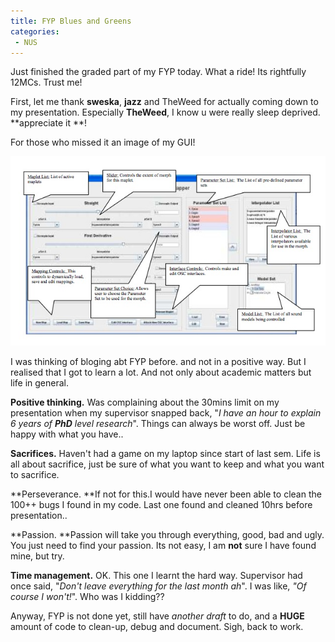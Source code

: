```yaml
---
title: FYP Blues and Greens
categories:
 - NUS
---
```


Just finished the graded part of my FYP today. What a ride! Its rightfully 12MCs. Trust me!

First, let me thank **sweska**, **jazz** and TheWeed for actually coming down to my presentation. Especially **TheWeed**, I know u were really sleep deprived. **appreciate it **!

For those who missed it an image of my GUI!

![FYPGUI.jpg](../images/2006/04/FYPGUI.jpg)

I was thinking of bloging abt FYP before. and not in a positive way. But I realised that I got to learn a lot. And not only about academic matters but life in general.

**Positive thinking.**
Was complaining about the 30mins limit on my presentation when my supervisor snapped back, "_I have an hour to explain 6 years of **PhD** level research_". Things can always be worst off. Just be happy with what you have..

**Sacrifices.**
Haven't had a game on my laptop since start of last sem. Life is all about sacrifice, just be sure of what you want to keep and what you want to sacrifice.

**Perseverance.
**If not for this.I would have never been able to clean the 100++ bugs I found in my code. Last one found and cleaned 10hrs before presentation..

**Passion.
**Passion will take you through everything, good, bad and ugly. You just need to find your passion. Its not easy, I am **not** sure I have found mine, but try.

**Time management.**
OK. This one I learnt the hard way. Supervisor had once said, "_Don't leave everything for the last month ah_". I was like, _"Of course I won't!_". Who was I kidding??

Anyway, FYP is not done yet, still have _another draft_ to do, and a **HUGE** amount of code to clean-up, debug and document. Sigh, back to work.
